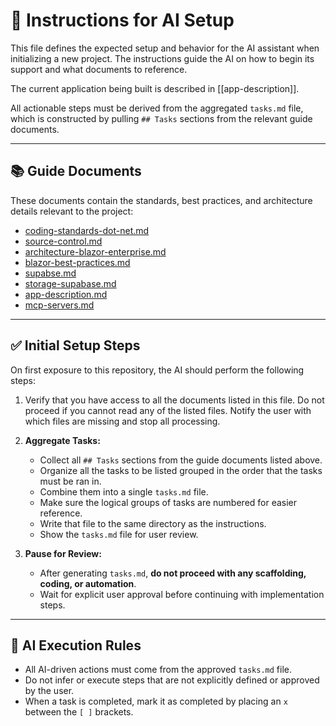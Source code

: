 # 🧭 Instructions for AI Setup

This file defines the expected setup and behavior for the AI assistant when initializing a new project. The instructions guide the AI on how to begin its support and what documents to reference.

The current application being built is described in [[app-description]].

All actionable steps must be derived from the aggregated `tasks.md` file, which is constructed by pulling `## Tasks` sections from the relevant guide documents.

---

## 📚 Guide Documents

These documents contain the standards, best practices, and architecture details relevant to the project:

- [coding-standards-dot-net.md](coding-standards-dot-net.md)
- [source-control.md](source-control.md)
- [architecture-blazor-enterprise.md](architecture-blazor-enterprise.md)
- [blazor-best-practices.md](blazor-best-practices.md)
- [supabse.md](supabase.md)
- [storage-supabase.md](storage-supabase.md)
- [app-description.md](app-description.md)
- [mcp-servers.md](mcp-servers.md)

---

## ✅ Initial Setup Steps

On first exposure to this repository, the AI should perform the following steps:

1. Verify that you have access to all the documents listed in this file. Do not proceed if you cannot read any of the listed files. Notify the user with which files are missing and stop all processing.

2. **Aggregate Tasks:**  
   - Collect all `## Tasks` sections from the guide documents listed above.
   - Organize all the tasks to be listed grouped in the order that the tasks must be ran in.
   - Combine them into a single `tasks.md` file.
   - Make sure the logical groups of tasks are numbered for easier reference.
   - Write that file to the same directory as the instructions.
   - Show the `tasks.md` file for user review.

3. **Pause for Review:**  
   - After generating `tasks.md`, **do not proceed with any scaffolding, coding, or automation**.
   - Wait for explicit user approval before continuing with implementation steps.

---

## 🧠 AI Execution Rules

- All AI-driven actions must come from the approved `tasks.md` file.
- Do not infer or execute steps that are not explicitly defined or approved by the user.
- When a task is completed, mark it as completed by placing an `x` between the `[ ]` brackets.
